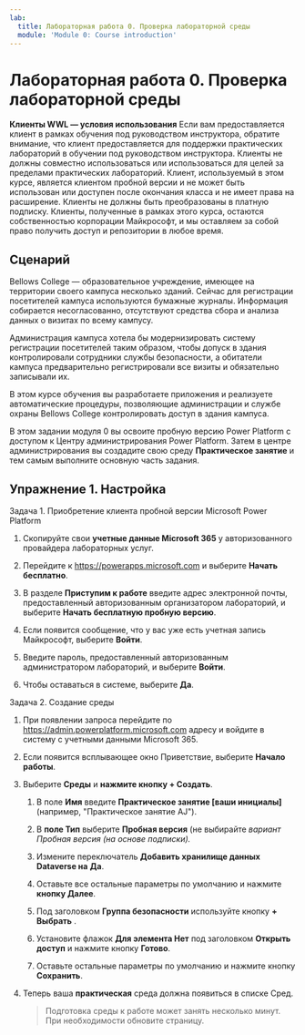 ```yaml
---
lab:
  title: Лабораторная работа 0. Проверка лабораторной среды
  module: 'Module 0: Course introduction'
---
```


# Лабораторная работа 0. Проверка лабораторной среды

**Клиенты WWL — условия использования** Если вам предоставляется клиент в рамках обучения под руководством инструктора, обратите внимание, что клиент предоставляется для поддержки практических лабораторий в обучении под руководством инструктора. Клиенты не должны совместно использоваться или использоваться для целей за пределами практических лабораторий. Клиент, используемый в этом курсе, является клиентом пробной версии и не может быть использован или доступен после окончания класса и не имеет права на расширение. Клиенты не должны быть преобразованы в платную подписку. Клиенты, полученные в рамках этого курса, остаются собственностью корпорации Майкрософт, и мы оставляем за собой право получить доступ и репозитории в любое время. 

## Сценарий

Bellows College — образовательное учреждение, имеющее на территории своего кампуса несколько зданий. Сейчас для регистрации посетителей кампуса используются бумажные журналы. Информация собирается несогласованно, отсутствуют средства сбора и анализа данных о визитах по всему кампусу.

Администрация кампуса хотела бы модернизировать систему регистрации посетителей таким образом, чтобы допуск в здания контролировали сотрудники службы безопасности, а обитатели кампуса предварительно регистрировали все визиты и обязательно записывали их. 

В этом курсе обучения вы разработаете приложения и реализуете автоматические процедуры, позволяющие администрации и службе охраны Bellows College контролировать доступ в здания кампуса.

В этом задании модуля 0 вы освоите пробную версию Power Platform с доступом к Центру администрирования Power Platform. Затем в центре администрирования вы создадите свою среду **Практическое занятие** и тем самым выполните основную часть задания.


## Упражнение 1. Настройка

Задача 1. Приобретение клиента пробной версии Microsoft Power Platform

1.  Скопируйте свои **учетные данные Microsoft 365** у авторизованного провайдера лабораторных услуг. 

1.  Перейдите к <https://powerapps.microsoft.com> и выберите **Начать бесплатно**.

1.  В разделе **Приступим к работе** введите адрес электронной почты, предоставленный авторизованным организатором лабораторий, и выберите **Начать бесплатную пробную версию**. 

1.  Если появится сообщение, что у вас уже есть учетная запись Майкрософт, выберите **Войти**. 

1.  Введите пароль, предоставленный авторизованным администратором лабораторий, и выберите **Войти**. 

1.  Чтобы оставаться в системе, выберите **Да**. 


Задача 2. Создание среды

1.  При появлении запроса перейдите по <https://admin.powerplatform.microsoft.com> адресу и войдите в систему с учетными данными Microsoft 365. 

1.  Если появится всплывающее окно Приветствие, выберите **Начало работы**. 

1.  Выберите **Среды** и **нажмите кнопку + Создать**.

    1. В поле **Имя** введите **Практическое занятие [ваши инициалы]** (например, "Практическое занятие AJ").

    1. В **поле Тип** выберите **Пробная версия** (не выбирайте *вариант Пробная версия (на основе подписки).*

    1. Измените переключатель **Добавить хранилище данных Dataverse на** **Да**. 

    1. Оставьте все остальные параметры по умолчанию и нажмите **кнопку Далее**. 

    1. Под заголовком **Группа безопасности** используйте кнопку **+ Выбрать** .

    1. Установите флажок **Для элемента Нет** под заголовком **Открыть доступ** и нажмите кнопку **Готово**.

    1. Оставьте остальные параметры по умолчанию и нажмите кнопку **Сохранить**. 

1.  Теперь ваша **практическая** среда должна появиться в списке Сред. 

    > Подготовка среды к работе может занять несколько минут. При необходимости обновите страницу.

